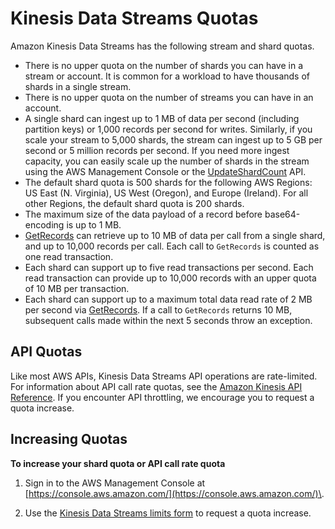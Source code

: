 # Kinesis Data Streams Quotas<a name="service-sizes-and-limits"></a>

Amazon Kinesis Data Streams has the following stream and shard quotas\.
+ There is no upper quota on the number of shards you can have in a stream or account\. It is common for a workload to have thousands of shards in a single stream\.
+ There is no upper quota on the number of streams you can have in an account\.
+ A single shard can ingest up to 1 MB of data per second \(including partition keys\) or 1,000 records per second for writes\. Similarly, if you scale your stream to 5,000 shards, the stream can ingest up to 5 GB per second or 5 million records per second\. If you need more ingest capacity, you can easily scale up the number of shards in the stream using the AWS Management Console or the [UpdateShardCount](https://docs.aws.amazon.com/kinesis/latest/APIReference/API_UpdateShardCount.html) API\.
+ The default shard quota is 500 shards for the following AWS Regions: US East \(N\. Virginia\), US West \(Oregon\), and Europe \(Ireland\)\. For all other Regions, the default shard quota is 200 shards\.
+ The maximum size of the data payload of a record before base64\-encoding is up to 1 MB\.
+ [GetRecords](https://docs.aws.amazon.com/kinesis/latest/APIReference/API_GetRecords.html) can retrieve up to 10 MB of data per call from a single shard, and up to 10,000 records per call\. Each call to `GetRecords` is counted as one read transaction\.
+ Each shard can support up to five read transactions per second\. Each read transaction can provide up to 10,000 records with an upper quota of 10 MB per transaction\.
+ Each shard can support up to a maximum total data read rate of 2 MB per second via [GetRecords](https://docs.aws.amazon.com/kinesis/latest/APIReference/API_GetRecords.html)\. If a call to `GetRecords` returns 10 MB, subsequent calls made within the next 5 seconds throw an exception\.

## API Quotas<a name="kds-api-limits"></a>

Like most AWS APIs, Kinesis Data Streams API operations are rate\-limited\. For information about API call rate quotas, see the [Amazon Kinesis API Reference](https://docs.aws.amazon.com/kinesis/latest/APIReference/)\. If you encounter API throttling, we encourage you to request a quota increase\.

## Increasing Quotas<a name="increasing-kds-limits"></a>

**To increase your shard quota or API call rate quota**

1. Sign in to the AWS Management Console at [https://console.aws.amazon.com/](https://console.aws.amazon.com/)\.

1. Use the [Kinesis Data Streams limits form](https://console.aws.amazon.com/support/v1#/case/create%3FissueType=service-quota-increase%26limitType=service-code-kinesis) to request a quota increase\.